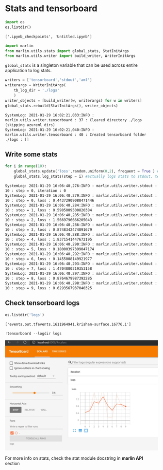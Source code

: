 # Stats and tensorboard

```python
import os
os.listdir()
```




    ['.ipynb_checkpoints', 'Untitled.ipynb']




```python
import marlin
from marlin.utils.stats import global_stats, StatInitArgs
from marlin.utils.writer import build_writer, WriterInitArgs
```
`global_stats` is a singleton variable that can be used across entire application to log stats. 

```python
writers = ['tensorboard','stdout','aml']
writerargs = WriterInitArgs(
    tb_log_dir = './logs'
    )
writer_objects = [build_writer(w, writerargs) for w in writers]
global_stats.rebuild(StatInitArgs(), writer_objects)
```

    SystemLog: 2021-01-29 16:02:21,033:INFO : marlin.utils.writer.tensorboard : 37 : Cleared directory ./logs (skipping azureml dirs)
    SystemLog: 2021-01-29 16:02:21,040:INFO : marlin.utils.writer.tensorboard : 40 : Created tensorboard folder ./logs : []

## Write some stats
```python
for i in range(10):
    global_stats.update('loss',random.uniform(0,2), frequent = True ) # adds a new in memory stat
    global_stats.log_stats(step = i) #actually logs stats to stdout, tensorboard and aml simultaneously
```

    SystemLog: 2021-01-29 16:06:40,276:INFO : marlin.utils.writer.stdout : 10 : step = 0, iteration : 0
    SystemLog: 2021-01-29 16:06:40,279:INFO : marlin.utils.writer.stdout : 10 : step = 0, loss : 0.44372909088471446
    SystemLog: 2021-01-29 16:06:40,284:INFO : marlin.utils.writer.stdout : 10 : step = 1, loss : 0.5985009500820384
    SystemLog: 2021-01-29 16:06:40,285:INFO : marlin.utils.writer.stdout : 10 : step = 2, loss : 1.5669796666205043
    SystemLog: 2021-01-29 16:06:40,286:INFO : marlin.utils.writer.stdout : 10 : step = 3, loss : 0.8748342474891679
    SystemLog: 2021-01-29 16:06:40,288:INFO : marlin.utils.writer.stdout : 10 : step = 4, loss : 1.8371541447672195
    SystemLog: 2021-01-29 16:06:40,290:INFO : marlin.utils.writer.stdout : 10 : step = 5, loss : 0.18000397399047174
    SystemLog: 2021-01-29 16:06:40,292:INFO : marlin.utils.writer.stdout : 10 : step = 6, loss : 0.1455008149921977
    SystemLog: 2021-01-29 16:06:40,293:INFO : marlin.utils.writer.stdout : 10 : step = 7, loss : 1.4704800219353158
    SystemLog: 2021-01-29 16:06:40,297:INFO : marlin.utils.writer.stdout : 10 : step = 8, loss : 0.8764679987392285
    SystemLog: 2021-01-29 16:06:40,298:INFO : marlin.utils.writer.stdout : 10 : step = 9, loss : 0.6293567937040325

## Check tensorboard logs
```python
os.listdir('logs')
```

    ['events.out.tfevents.1611964941.krishan-surface.16776.1']

```python
!tensorboard --logdir logs
```

![img](images/tb_example.jpg)

For more info on stats, check the stat module docstring in **marlin API** section
